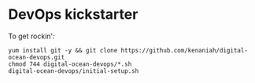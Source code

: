 DevOps kickstarter
====================
To get rockin':

    yum install git -y && git clone https://github.com/kenaniah/digital-ocean-devops.git
    chmod 744 digital-ocean-devops/*.sh
    digital-ocean-devops/initial-setup.sh
    
